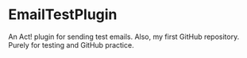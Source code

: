 # EmailTestPlugin
An Act! plugin for sending test emails.  Also, my first GitHub repository.
Purely for testing and GitHub practice.
